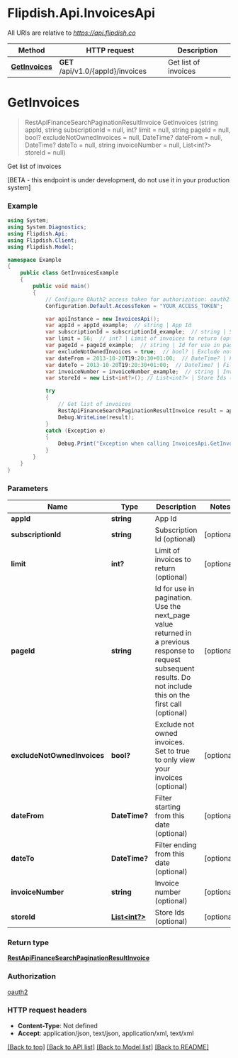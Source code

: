 # Flipdish.Api.InvoicesApi

All URIs are relative to *https://api.flipdish.co*

Method | HTTP request | Description
------------- | ------------- | -------------
[**GetInvoices**](InvoicesApi.md#getinvoices) | **GET** /api/v1.0/{appId}/invoices | Get list of invoices


<a name="getinvoices"></a>
# **GetInvoices**
> RestApiFinanceSearchPaginationResultInvoice GetInvoices (string appId, string subscriptionId = null, int? limit = null, string pageId = null, bool? excludeNotOwnedInvoices = null, DateTime? dateFrom = null, DateTime? dateTo = null, string invoiceNumber = null, List<int?> storeId = null)

Get list of invoices

[BETA - this endpoint is under development, do not use it in your production system]

### Example
```csharp
using System;
using System.Diagnostics;
using Flipdish.Api;
using Flipdish.Client;
using Flipdish.Model;

namespace Example
{
    public class GetInvoicesExample
    {
        public void main()
        {
            // Configure OAuth2 access token for authorization: oauth2
            Configuration.Default.AccessToken = "YOUR_ACCESS_TOKEN";

            var apiInstance = new InvoicesApi();
            var appId = appId_example;  // string | App Id
            var subscriptionId = subscriptionId_example;  // string | Subscription Id (optional) (optional) 
            var limit = 56;  // int? | Limit of invoices to return (optional) (optional) 
            var pageId = pageId_example;  // string | Id for use in pagination. Use the next_page value returned in a previous response to request subsequent results. Do not include this on the first call (optional) (optional) 
            var excludeNotOwnedInvoices = true;  // bool? | Exclude not owned invoices. Set to true to only view your invoices (optional) (optional) 
            var dateFrom = 2013-10-20T19:20:30+01:00;  // DateTime? | Filter starting from this date (optional) (optional) 
            var dateTo = 2013-10-20T19:20:30+01:00;  // DateTime? | Filter ending from this date (optional) (optional) 
            var invoiceNumber = invoiceNumber_example;  // string | Invoice number (optional) (optional) 
            var storeId = new List<int?>(); // List<int?> | Store Ids (optional) (optional) 

            try
            {
                // Get list of invoices
                RestApiFinanceSearchPaginationResultInvoice result = apiInstance.GetInvoices(appId, subscriptionId, limit, pageId, excludeNotOwnedInvoices, dateFrom, dateTo, invoiceNumber, storeId);
                Debug.WriteLine(result);
            }
            catch (Exception e)
            {
                Debug.Print("Exception when calling InvoicesApi.GetInvoices: " + e.Message );
            }
        }
    }
}
```

### Parameters

Name | Type | Description  | Notes
------------- | ------------- | ------------- | -------------
 **appId** | **string**| App Id | 
 **subscriptionId** | **string**| Subscription Id (optional) | [optional] 
 **limit** | **int?**| Limit of invoices to return (optional) | [optional] 
 **pageId** | **string**| Id for use in pagination. Use the next_page value returned in a previous response to request subsequent results. Do not include this on the first call (optional) | [optional] 
 **excludeNotOwnedInvoices** | **bool?**| Exclude not owned invoices. Set to true to only view your invoices (optional) | [optional] 
 **dateFrom** | **DateTime?**| Filter starting from this date (optional) | [optional] 
 **dateTo** | **DateTime?**| Filter ending from this date (optional) | [optional] 
 **invoiceNumber** | **string**| Invoice number (optional) | [optional] 
 **storeId** | [**List&lt;int?&gt;**](int?.md)| Store Ids (optional) | [optional] 

### Return type

[**RestApiFinanceSearchPaginationResultInvoice**](RestApiFinanceSearchPaginationResultInvoice.md)

### Authorization

[oauth2](../README.md#oauth2)

### HTTP request headers

 - **Content-Type**: Not defined
 - **Accept**: application/json, text/json, application/xml, text/xml

[[Back to top]](#) [[Back to API list]](../README.md#documentation-for-api-endpoints) [[Back to Model list]](../README.md#documentation-for-models) [[Back to README]](../README.md)

